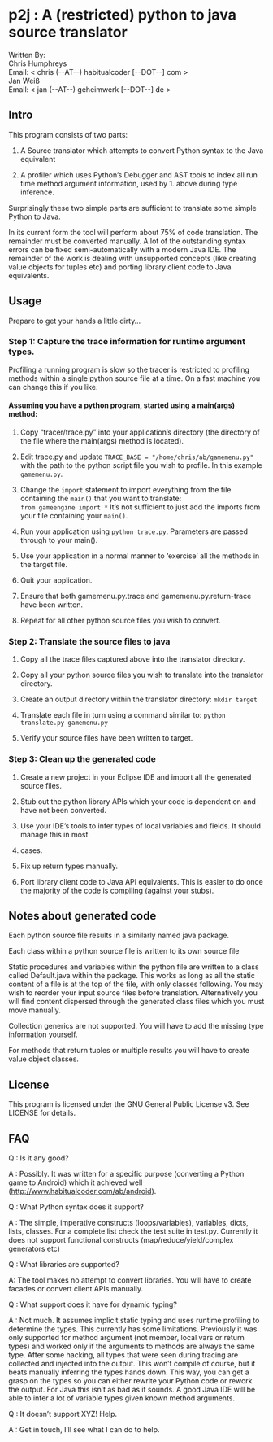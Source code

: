 p2j : A (restricted) python to java source translator
=====================================================

Written By:  
Chris Humphreys  
Email: < chris (--AT--) habitualcoder [--DOT--] com >  
Jan Weiß  
Email: < jan (--AT--) geheimwerk [--DOT--] de >


Intro
-----

This program consists of two parts:

1. A Source translator which attempts to convert Python syntax to the Java equivalent

2. A profiler which uses Python’s Debugger and AST tools to index all run time method 
argument information, used by 1. above during type inference.


Surprisingly these two simple parts are sufficient to translate some simple Python 
to Java.

In its current form the tool will perform about 75% of code translation. The remainder
must be converted manually. A lot of the outstanding syntax errors can be fixed 
semi-automatically with a modern Java IDE. The remainder of the work is dealing
with unsupported concepts (like creating value objects for tuples etc) and porting
library client code to Java equivalents.


Usage
-----

Prepare to get your hands a little dirty…

### Step 1: Capture the trace information for runtime argument types.

Profiling a running program is slow so the tracer is restricted to profiling methods within
a single python source file at a time. On a fast machine you can change this if you like.

#### Assuming you have a python program, started using a main(args) method:

1. Copy “tracer/trace.py” into your application’s directory (the directory of the file where the main(args) method is located).  

2. Edit trace.py and update `TRACE_BASE = "/home/chris/ab/gamemenu.py"` with the path to the python script file you wish to profile. In this example `gamemenu.py`.

3. Change the `import` statement to import everything from the file containing the `main()` that you want to translate:  
`from gameengine import *`
It’s not sufficient to just add the imports from your file containing your `main()`.

4. Run your application using `python trace.py`. Parameters are passed through to your main().

5. Use your application in a normal manner to ‘exercise’ all the methods in the target file.

6. Quit your application.

7. Ensure that both gamemenu.py.trace and gamemenu.py.return-trace have been written.

8. Repeat for all other python source files you wish to convert.


### Step 2: Translate the source files to java

1. Copy all the trace files captured above into the translator directory.

2. Copy all your python source files you wish to translate into the translator directory.

3. Create an output directory within the translator directory:  `mkdir target`

4. Translate each file in turn using a command similar to:  `python translate.py gamemenu.py`

5. Verify your source files have been written to target.

### Step 3: Clean up the generated code

1. Create a new project in your Eclipse IDE and import all the generated source files.

2. Stub out the python library APIs which your code is dependent on and have not been converted.

3. Use your IDE’s tools to infer types of local variables and fields. It should manage this in most
4. cases.

5. Fix up return types manually.

6. Port library client code to Java API equivalents. This is easier to do once the majority of the code is compiling (against your stubs).


Notes about generated code
--------------------------

Each python source file results in a similarly named java package.

Each class within a python source file is written to its own source file

Static procedures and variables within the python file are written to a class called Default.java
within the package. This works as long as all the static content of a file is at the top of the file, 
with only classes following. You may wish to reorder your input source files before translation. 
Alternatively you will find content dispersed through the generated class files which you must move
manually.

Collection generics are not supported. You will have to add the missing type information yourself.

For methods that return tuples or multiple results you will have to create value object classes.



License
-------
This program is licensed under the GNU General Public License v3. See LICENSE for details.



FAQ
---

Q : Is it any good?

A : Possibly. It was written for a specific purpose (converting a Python game to Android)
which it achieved well (http://www.habitualcoder.com/ab/android).

Q : What Python syntax does it support?

A : The simple, imperative constructs (loops/variables), variables, dicts, lists, classes. For
a complete list check the test suite in test.py.
Currently it does not support functional constructs (map/reduce/yield/complex generators etc)

Q : What libraries are supported?

A: The tool makes no attempt to convert libraries. You will have to create facades or convert
client APIs manually.

Q : What support does it have for dynamic typing?

A : Not much. It assumes implicit static typing and uses runtime profiling to determine the types. This currently has some limitations.
Previously it was only supported for method argument (not member, local vars or return types) and worked only if 
the arguments to methods are always the same type. After some hacking, all types that were seen during tracing are collected and injected into the output. This won’t compile of course, but it beats manually inferring the types hands down. This way, you can get a grasp on the types so you can either rewrite your Python code or rework the output. For Java this isn’t as bad as it sounds. A good Java IDE will be able to infer a lot of variable types given known method arguments.

Q : It doesn’t support XYZ! Help.

A : Get in touch, I’ll see what I can do to help.


